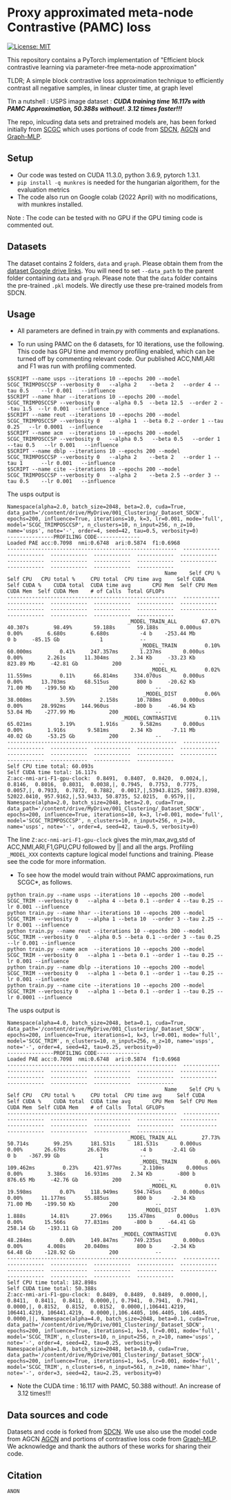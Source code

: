 # Proxy approximated meta-node Contrastive (PAMC) loss
[![License: MIT](https://img.shields.io/badge/License-MIT-yellow.svg)](https://opensource.org/licenses/MIT)

This repository contains a PyTorch implementation of "Efficient block contrastive learning via parameter-free meta-node approximation"

TLDR; A simple block contrastive loss approximation technique to efficiently contrast all negative samples, in linear cluster time, at graph level

TIn a nutshell : USPS image dataset : ***CUDA training time 16.117s with PAMC Approximation, 50.388s without!. 3.12 times faster!!!*** 

The repo, inlcuding data sets and pretrained models are, has been forked initially from [SCGC](https://github.com/gayanku/SCGC) which uses portions of code from [SDCN](https://github.com/bdy9527/SDCN), [AGCN](https://github.com/ZhihaoPENG-CityU/MM21---AGCN) and [Graph-MLP](https://github.com/yanghu819/Graph-MLP). 

## Setup
- Our code was tested on CUDA 11.3.0, python 3.6.9, pytorch 1.3.1.
- `pip install -q munkres` is needed for the hungarian algorithem, for the evaluation metrics
- The code also run on Google colab (2022 April) with no modifications, with munkres installed.

Note : The code can be tested with no GPU if the GPU timing code is commented out. 

## Datasets

The dataset contains 2 folders, `data` and `graph`. Please obtain them from the [dataset Google drive links](https://github.com/bdy9527/SDCN/blob/master/README.md). You will need to set `--data_path` to the parent folder containing `data` and `graph`. Please note that the `data` folder contains the pre-trained `.pkl` models. We directly use these pre-trained models from SDCN.


## Usage
- All parameters are defined in train.py with comments and explanations. 

- To run using PAMC on the 6 datasets, for 10 iterations, use the following. This code has GPU time and memory profiling enabled, which can be turned off by commenting relevant code. Our published ACC,NMI,ARI and F1 was run with profiling commented. 
```
$SCRIPT --name usps --iterations 10 --epochs 200 --model SCGC_TRIMPOSCCSP --verbosity 0   --alpha 2    --beta 2   --order 4 --tau 0.5    --lr 0.001   --influence 
$SCRIPT --name hhar --iterations 10 --epochs 200 --model SCGC_TRIMPOSCCSP --verbosity 0   --alpha 0.5  --beta 12.5  --order 2 --tau 1.5  --lr 0.001  --influence    
$SCRIPT --name reut --iterations 10 --epochs 200 --model SCGC_TRIMPOSCCSP --verbosity 0   --alpha 1  --beta 0.2 --order 1 --tau 0.25   --lr 0.0001  --influence 
$SCRIPT --name acm  --iterations 10 --epochs 200 --model SCGC_TRIMPOSCCSP --verbosity 0   --alpha 0.5   --beta 0.5   --order 1 --tau 0.5   --lr 0.001   --influence 
$SCRIPT --name dblp --iterations 10 --epochs 200 --model SCGC_TRIMPOSCCSP --verbosity 0   --alpha 2    --beta 2   --order 1 --tau 1      --lr 0.001   --influence  
$SCRIPT --name cite --iterations 10 --epochs 200 --model SCGC_TRIMPOSCCSP --verbosity 0   --alpha 2    --beta 2.5 --order 3 --tau 0.5    --lr 0.001   --influence  
```
The usps output is
```
Namespace(alpha=2.0, batch_size=2048, beta=2.0, cuda=True, data_path='/content/drive/MyDrive/001_Clustering/_Dataset_SDCN', epochs=200, influence=True, iterations=10, k=3, lr=0.001, mode='full', model='SCGC_TRIMPOSCCSP', n_clusters=10, n_input=256, n_z=10, name='usps', note='-', order=4, seed=42, tau=0.5, verbosity=0)
---------------PROFILING CODE--------------
Loaded PAE acc:0.7098  nmi:0.6748  ari:0.5874  f1:0.6968
-------------------------------------------------------  ------------  ------------  ------------  ------------  ------------  ------------  ------------  ------------  ------------  ------------  ------------  ------------  ------------  ------------  ------------  
                                                   Name    Self CPU %      Self CPU   CPU total %     CPU total  CPU time avg     Self CUDA   Self CUDA %    CUDA total  CUDA time avg       CPU Mem  Self CPU Mem      CUDA Mem  Self CUDA Mem    # of Calls  Total GFLOPs  
-------------------------------------------------------  ------------  ------------  ------------  ------------  ------------  ------------  ------------  ------------  ------------  ------------  ------------  ------------  ------------  ------------  ------------  
                                       _MODEL_TRAIN_ALL        67.07%       40.307s        98.49%       59.188s       59.188s       0.000us         0.00%        6.680s        6.680s          -4 b    -253.44 Mb           0 b     -85.15 Gb             1            --  
                                           _MODEL_TRAIN         0.10%      60.000ms         0.41%     247.357ms       1.237ms       0.000us         0.00%        2.261s      11.304ms       2.34 Kb     -33.23 Kb     823.89 Mb     -42.81 Gb           200            --  
                                              _MODEL_KL         0.02%      11.559ms         0.11%      66.814ms     334.070us       0.000us         0.00%      13.703ms      68.515us         800 b     -20.62 Kb      71.00 Mb    -199.50 Kb           200            --  
                                            _MODEL_DIST         0.06%      38.008ms         3.59%        2.158s      10.788ms       0.000us         0.00%      28.992ms     144.960us        -800 b     -46.94 Kb      53.04 Mb    -277.99 Mb           200            --  
                                     _MODEL_CONTRASTIVE         0.11%      65.021ms         3.19%        1.916s       9.582ms       0.000us         0.00%        1.916s       9.581ms       2.34 Kb      -7.11 Mb      40.02 Gb     -53.25 Gb           200            --  
-------------------------------------------------------  ------------  ------------  ------------  ------------  ------------  ------------  ------------  ------------  ------------  ------------  ------------  ------------  ------------  ------------  ------------  
Self CPU time total: 60.093s
Self CUDA time total: 16.117s
Z:acc-nmi-ari-F1-gpu-clock:  0.8491,  0.8407,  0.8420,  0.0024,|, 0.8146,  0.8016,  0.8031,  0.0038,|, 0.7945,  0.7753,  0.7775,  0.0057,|, 0.7933,  0.7872,  0.7882,  0.0017,|,53943.8125, 50873.8398, 52022.0410, 957.9162,|,53.9433, 50.8735, 52.0215,  0.9579,||, Namespace(alpha=2.0, batch_size=2048, beta=2.0, cuda=True, data_path='/content/drive/MyDrive/001_Clustering/_Dataset_SDCN', epochs=200, influence=True, iterations=10, k=3, lr=0.001, mode='full', model='SCGC_TRIMPOSCCSP', n_clusters=10, n_input=256, n_z=10, name='usps', note='-', order=4, seed=42, tau=0.5, verbosity=0)
```
The line `Z:acc-nmi-ari-F1-gpu-clock` gives the min,max,avg,std of ACC,NMI,ARI,F1,GPU,CPU followed by || and all the args.
Profiling `_MODEL_XXX` contexts capture logical model functions and training. Please see the code for more information.


- To see how the model would train without PAMC approximations, run SCGC*, as follows. 
```
python train.py --name usps --iterations 10 --epochs 200 --model SCGC_TRIM --verbosity 0   --alpha 4 --beta 0.1 --order 4 --tau 0.25 --lr 0.001 --influence
python train.py --name hhar --iterations 10 --epochs 200 --model SCGC_TRIM --verbosity 0   --alpha 1 --beta 10  --order 3 --tau 2.25 --lr 0.001 --influence
python train.py --name reut --iterations 10 --epochs 200 --model SCGC_TRIM --verbosity 0   --alpha 0.5 --beta 0.1 --order 3 --tau 0.25 --lr 0.001 --influence
python train.py --name acm  --iterations 10 --epochs 200 --model SCGC_TRIM --verbosity 0   --alpha 1 --beta 0.1 --order 1 --tau 0.25 --lr 0.001 --influence
python train.py --name dblp --iterations 10 --epochs 200 --model SCGC_TRIM --verbosity 0   --alpha 1 --beta 0.1 --order 1 --tau 0.25 --lr 0.001 --influence
python train.py --name cite --iterations 10 --epochs 200 --model SCGC_TRIM --verbosity 0   --alpha 1 --beta 0.1 --order 1 --tau 0.25 --lr 0.0001 --influence
```
The usps output is
```
Namespace(alpha=4.0, batch_size=2048, beta=0.1, cuda=True, data_path='/content/drive/MyDrive/001_Clustering/_Dataset_SDCN', epochs=200, influence=True, iterations=1, k=3, lr=0.001, mode='full', model='SCGC_TRIM', n_clusters=10, n_input=256, n_z=10, name='usps', note='-', order=4, seed=42, tau=0.25, verbosity=0)
---------------PROFILING CODE--------------
Loaded PAE acc:0.7098  nmi:0.6748  ari:0.5874  f1:0.6968
-------------------------------------------------------  ------------  ------------  ------------  ------------  ------------  ------------  ------------  ------------  ------------  ------------  ------------  ------------  ------------  ------------  ------------  
                                                   Name    Self CPU %      Self CPU   CPU total %     CPU total  CPU time avg     Self CUDA   Self CUDA %    CUDA total  CUDA time avg       CPU Mem  Self CPU Mem      CUDA Mem  Self CUDA Mem    # of Calls  Total GFLOPs  
-------------------------------------------------------  ------------  ------------  ------------  ------------  ------------  ------------  ------------  ------------  ------------  ------------  ------------  ------------  ------------  ------------  ------------  
                                       _MODEL_TRAIN_ALL        27.73%       50.714s        99.25%      181.531s      181.531s       0.000us         0.00%       26.670s       26.670s          -4 b      -2.41 Gb           0 b    -367.99 Gb             1            --  
                                           _MODEL_TRAIN         0.06%     109.462ms         0.23%     421.977ms       2.110ms       0.000us         0.00%        3.386s      16.931ms       2.34 Kb        -800 b     876.65 Mb     -42.76 Gb           200            --  
                                              _MODEL_KL         0.01%      19.598ms         0.07%     118.949ms     594.745us       0.000us         0.00%      11.177ms      55.885us         800 b      -2.34 Kb      71.00 Mb    -199.50 Kb           200            --  
                                            _MODEL_DIST         1.03%        1.888s        14.81%       27.096s     135.478ms       0.000us         0.00%       15.566s      77.831ms        -800 b     -64.41 Gb     258.14 Gb    -193.11 Gb           200            --  
                                     _MODEL_CONTRASTIVE         0.03%      48.284ms         0.08%     149.847ms     749.235us       0.000us         0.00%        4.008s      20.040ms         800 b      -2.34 Kb      64.48 Gb    -128.92 Gb           200            --  
-------------------------------------------------------  ------------  ------------  ------------  ------------  ------------  ------------  ------------  ------------  ------------  ------------  ------------  ------------  ------------  ------------  ------------  
Self CPU time total: 182.898s
Self CUDA time total: 50.388s
Z:acc-nmi-ari-F1-gpu-clock:  0.8489,  0.8489,  0.8489,  0.0000,|, 0.8411,  0.8411,  0.8411,  0.0000,|, 0.7941,  0.7941,  0.7941,  0.0000,|, 0.8152,  0.8152,  0.8152,  0.0000,|,106441.4219, 106441.4219, 106441.4219,  0.0000,|,106.4405, 106.4405, 106.4405,  0.0000,||, Namespace(alpha=4.0, batch_size=2048, beta=0.1, cuda=True, data_path='/content/drive/MyDrive/001_Clustering/_Dataset_SDCN', epochs=200, influence=True, iterations=1, k=3, lr=0.001, mode='full', model='SCGC_TRIM', n_clusters=10, n_input=256, n_z=10, name='usps', note='-', order=4, seed=42, tau=0.25, verbosity=0)
Namespace(alpha=1.0, batch_size=2048, beta=10.0, cuda=True, data_path='/content/drive/MyDrive/001_Clustering/_Dataset_SDCN', epochs=200, influence=True, iterations=1, k=5, lr=0.001, mode='full', model='SCGC_TRIM', n_clusters=6, n_input=561, n_z=10, name='hhar', note='-', order=3, seed=42, tau=2.25, verbosity=0)
```

- Note the CUDA time : 16.117 with PAMC, 50.388 without!. An increase of 3.12 times!!!


## Data sources and code
Datasets and code is forked from [SDCN](https://github.com/bdy9527/SDCN). We use also use the model code from AGCN [AGCN](https://github.com/ZhihaoPENG-CityU/MM21---AGCN) and portions of contrastive loss code from [Graph-MLP](https://github.com/yanghu819/Graph-MLP). We acknowledge and thank the authors of these works for sharing their code.

## Citation
```
ANON
```
